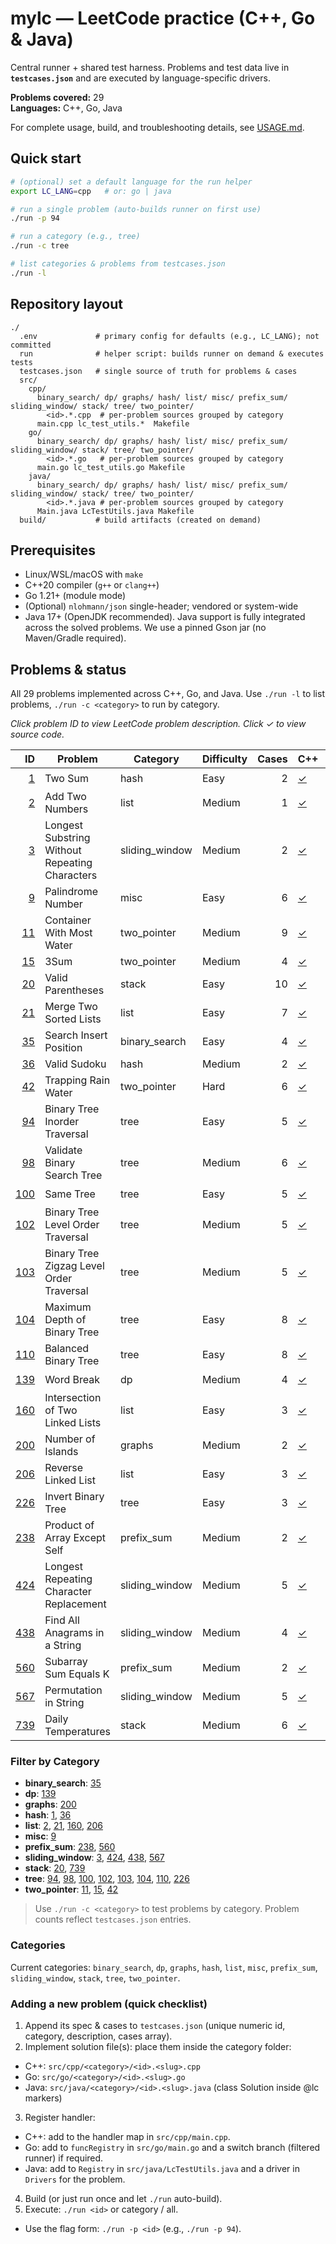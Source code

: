 # mylc — LeetCode practice (C++, Go & Java)

Central runner + shared test harness. Problems and test data live in **`testcases.json`** and are executed by language-specific drivers.

**Problems covered:** 29  
**Languages:** C++, Go, Java

For complete usage, build, and troubleshooting details, see [USAGE.md](./USAGE.md).

## Quick start
```bash
# (optional) set a default language for the run helper
export LC_LANG=cpp   # or: go | java

# run a single problem (auto-builds runner on first use)
./run -p 94

# run a category (e.g., tree)
./run -c tree

# list categories & problems from testcases.json
./run -l
```

## Repository layout
```
./
  .env             # primary config for defaults (e.g., LC_LANG); not committed
  run              # helper script: builds runner on demand & executes tests
  testcases.json   # single source of truth for problems & cases
  src/
    cpp/
      binary_search/ dp/ graphs/ hash/ list/ misc/ prefix_sum/ sliding_window/ stack/ tree/ two_pointer/
        <id>.*.cpp  # per-problem sources grouped by category
      main.cpp lc_test_utils.*  Makefile
    go/
      binary_search/ dp/ graphs/ hash/ list/ misc/ prefix_sum/ sliding_window/ stack/ tree/ two_pointer/
        <id>.*.go   # per-problem sources grouped by category
      main.go lc_test_utils.go Makefile
    java/
      binary_search/ dp/ graphs/ hash/ list/ misc/ prefix_sum/ sliding_window/ stack/ tree/ two_pointer/
        <id>.*.java # per-problem sources grouped by category
      Main.java LcTestUtils.java Makefile
  build/           # build artifacts (created on demand)
```

## Prerequisites
- Linux/WSL/macOS with `make`
- C++20 compiler (`g++` or `clang++`)
- Go 1.21+ (module mode)
- (Optional) `nlohmann/json` single-header; vendored or system-wide
- Java 17+ (OpenJDK recommended). Java support is fully integrated across the solved problems. We use a pinned Gson jar (no Maven/Gradle required).

## Problems & status

All 29 problems implemented across C++, Go, and Java. Use `./run -l` to list problems, `./run -c <category>` to run by category.

_Click problem ID to view LeetCode problem description. Click ✓ to view source code._

| ID | Problem | Category | Difficulty | Cases | C++ | Go | Java | Video |
|---:|---|---|---|---:|---|---|---|---|
| [1](https://leetcode.com/problems/two-sum/description/) | Two Sum | hash | Easy | 2 | [✓](src/cpp/hash/1.two-sum.cpp) | [✓](src/go/hash/1.two.sum.go) | [✓](src/java/hash/1.two-sum.java) | [📺](https://www.youtube.com/watch?v=KLlXCFG5TnA) |
| [2](https://leetcode.com/problems/add-two-numbers/description/) | Add Two Numbers | list | Medium | 1 | [✓](src/cpp/list/2.add-two-numbers.cpp) | [✓](src/go/list/2.add-two-numbers.go) | [✓](src/java/list/2.add-two-numbers.java) | [📺](https://www.youtube.com/watch?v=wgFPrzTjm7s) |
| [3](https://leetcode.com/problems/longest-substring-without-repeating-characters/description/) | Longest Substring Without Repeating Characters | sliding_window | Medium | 2 | [✓](src/cpp/sliding_window/3.longest-substring-without-repeating-characters.cpp) | [✓](src/go/sliding_window/3.longest-substring-without-repeating-characters.go) | [✓](src/java/sliding_window/3.longest-substring-without-repeating-characters.java) | [📺](https://www.youtube.com/watch?v=wiGpQwVHdE0) |
| [9](https://leetcode.com/problems/palindrome-number/description/) | Palindrome Number | misc | Easy | 6 | [✓](src/cpp/misc/9.palindrome-number.cpp) | [✓](src/go/misc/9.palindrome-number.go) | [✓](src/java/misc/9.palindrome-number.java) | [📺](https://www.youtube.com/watch?v=f5qF2OowB5A) |
| [11](https://leetcode.com/problems/container-with-most-water/description/) | Container With Most Water | two_pointer | Medium | 9 | [✓](src/cpp/two_pointer/11.container-with-most-water.cpp) | [✓](src/go/two_pointer/11.container-with-most-water.go) | [✓](src/java/two_pointer/11.container-with-most-water.java) | [📺](https://www.youtube.com/watch?v=UuiTKBwPgAo) |
| [15](https://leetcode.com/problems/3sum/description/) | 3Sum | two_pointer | Medium | 4 | [✓](src/cpp/two_pointer/15.3-sum.cpp) | [✓](src/go/two_pointer/15.3-sum.go) | [✓](src/java/two_pointer/15.3-sum.java) | - |
| [20](https://leetcode.com/problems/valid-parentheses/description/) | Valid Parentheses | stack | Easy | 10 | [✓](src/cpp/stack/20.valid-parentheses.cpp) | [✓](src/go/stack/20.valid-parentheses.go) | [✓](src/java/stack/20.valid-parentheses.java) | [📺](https://www.youtube.com/watch?v=WTzjTskDFMg) |
| [21](https://leetcode.com/problems/merge-two-sorted-lists/description/) | Merge Two Sorted Lists | list | Easy | 7 | [✓](src/cpp/list/21.merge-two-sorted-lists.cpp) | [✓](src/go/list/21.merge-two-sorted-lists.go) | [✓](src/java/list/21.merge-two-sorted-lists.java) | [📺](https://www.youtube.com/watch?v=XIdigk956u0) |
| [35](https://leetcode.com/problems/search-insert-position/description/) | Search Insert Position | binary_search | Easy | 4 | [✓](src/cpp/binary_search/35.search-insert-position.cpp) | [✓](src/go/binary_search/35.search-insert-position.go) | [✓](src/java/binary_search/35.search-insert-position.java) | - |
| [36](https://leetcode.com/problems/valid-sudoku/description/) | Valid Sudoku | hash | Medium | 2 | [✓](src/cpp/hash/36.valid-sudoku.cpp) | [✓](src/go/hash/36.valid-sudoku.go) | [✓](src/java/hash/36.valid-sudoku.java) | - |
| [42](https://leetcode.com/problems/trapping-rain-water/description/) | Trapping Rain Water | two_pointer | Hard | 6 | [✓](src/cpp/two_pointer/42.trapping-rain-water.cpp) | [✓](src/go/two_pointer/42.trapping-rain-water.go) | [✓](src/java/two_pointer/42.trapping-rain-water.java) | [📺](https://www.youtube.com/watch?v=ZI2z5pq0TqA) |
| [94](https://leetcode.com/problems/binary-tree-inorder-traversal/description/) | Binary Tree Inorder Traversal | tree | Easy | 5 | [✓](src/cpp/tree/94.binary-tree-inorder-traversal.cpp) | [✓](src/go/tree/94.binary-tree-inorder-traversal.go) | [✓](src/java/tree/94.binary-tree-inorder-traversal.java) | [📺](https://www.youtube.com/watch?v=g_S5WuasWUE) |
| [98](https://leetcode.com/problems/validate-binary-search-tree/description/) | Validate Binary Search Tree | tree | Medium | 6 | [✓](src/cpp/tree/98.validate-binary-search-tree.cpp) | [✓](src/go/tree/98.validate-binary-search-tree.go) | [✓](src/java/tree/98.validate-binary-search-tree.java) | - |
| [100](https://leetcode.com/problems/same-tree/description/) | Same Tree | tree | Easy | 5 | [✓](src/cpp/tree/100.same-tree.cpp) | [✓](src/go/tree/100.same-tree.go) | [✓](src/java/tree/100.same-tree.java) | [📺](https://www.youtube.com/watch?v=vRbbcKXCxOw) |
| [102](https://leetcode.com/problems/binary-tree-level-order-traversal/description/) | Binary Tree Level Order Traversal | tree | Medium | 5 | [✓](src/cpp/tree/102.binary-tree-level-order-traversal.cpp) | [✓](src/go/tree/102.binary-tree-level-order-traversal.go) | [✓](src/java/tree/102.binary-tree-level-order-traversal.java) | [📺](https://www.youtube.com/watch?v=6ZnyEApgFYg) |
| [103](https://leetcode.com/problems/binary-tree-zigzag-level-order-traversal/description/) | Binary Tree Zigzag Level Order Traversal | tree | Medium | 5 | [✓](src/cpp/tree/103.binary-tree-zigzag-level-order-traversal.cpp) | [✓](src/go/tree/103.binary-tree-zigzag-level-order-traversal.go) | [✓](src/java/tree/103.binary-tree-zigzag-level-order-traversal.java) | [📺](https://www.youtube.com/watch?v=s6ATEkipzow) |
| [104](https://leetcode.com/problems/maximum-depth-of-binary-tree/description/) | Maximum Depth of Binary Tree | tree | Easy | 8 | [✓](src/cpp/tree/104.maximum-depth-of-binary-tree.cpp) | [✓](src/go/tree/104.maximum-depth-of-binary-tree.go) | [✓](src/java/tree/104.maximum-depth-of-binary-tree.java) | [📺](https://www.youtube.com/watch?v=hTM3phVI6YQ) |
| [110](https://leetcode.com/problems/balanced-binary-tree/description/) | Balanced Binary Tree | tree | Easy | 8 | [✓](src/cpp/tree/110.balanced-binary-tree.cpp) | [✓](src/go/tree/110.balanced-binary-tree.go) | [✓](src/java/tree/110.balanced-binary-tree.java) | [📺](https://www.youtube.com/watch?v=QfJsau0ItOY) |
| [139](https://leetcode.com/problems/word-break/description/) | Word Break | dp | Medium | 4 | [✓](src/cpp/dp/139.word-break.cpp) | [✓](src/go/dp/139.word-break.go) | [✓](src/java/dp/P139.java) | [📺](https://www.youtube.com/watch?v=Sx9NNgInc3A) |
| [160](https://leetcode.com/problems/intersection-of-two-linked-lists/description/) | Intersection of Two Linked Lists | list | Easy | 3 | [✓](src/cpp/list/160.intersection-of-two-linked-lists.cpp) | [✓](src/go/list/160.intersection-of-two-linked-lists.go) | [✓](src/java/list/160.intersection-of-two-linked-lists.java) | - |
| [200](https://leetcode.com/problems/number-of-islands/description/) | Number of Islands | graphs | Medium | 2 | [✓](src/cpp/graphs/200.number-of-islands.cpp) | [✓](src/go/graphs/200.number-of-islands.go) | [✓](src/java/graphs/200.number-of-islands.java) | - |
| [206](https://leetcode.com/problems/reverse-linked-list/description/) | Reverse Linked List | list | Easy | 3 | [✓](src/cpp/list/206.reverse-linked-list.cpp) | [✓](src/go/list/206.reverse-linked-list.go) | [✓](src/java/list/206.reverse-linked-list.java) | - |
| [226](https://leetcode.com/problems/invert-binary-tree/description/) | Invert Binary Tree | tree | Easy | 3 | [✓](src/cpp/tree/226.invert-binary-tree.cpp) | [✓](src/go/tree/226.invert-binary-tree.go) | [✓](src/java/tree/226.invert-binary-tree.java) | - |
| [238](https://leetcode.com/problems/product-of-array-except-self/description/) | Product of Array Except Self | prefix_sum | Medium | 2 | [✓](src/cpp/prefix_sum/238.product-of-array-except-self.cpp) | [✓](src/go/prefix_sum/238.product-of-array-except-self.go) | [✓](src/java/prefix_sum/238.product-of-array-except-self.java) | - |
| [424](https://leetcode.com/problems/longest-repeating-character-replacement/description/) | Longest Repeating Character Replacement | sliding_window | Medium | 5 | [✓](src/cpp/sliding_window/424.longest-repeating-character-replacement.cpp) | [✓](src/go/sliding_window/424.longest-repeating-character-replacement.go) | [✓](src/java/sliding_window/424.longest-repeating-character-replacement.java) | [📺](https://www.youtube.com/watch?v=gqXU1UyA8pk) |
| [438](https://leetcode.com/problems/find-all-anagrams-in-a-string/description/) | Find All Anagrams in a String | sliding_window | Medium | 4 | [✓](src/cpp/sliding_window/438.find-all-anagrams-in-a-string.cpp) | [✓](src/go/sliding_window/438.find-all-anagrams-in-a-string.go) | [✓](src/java/sliding_window/438.find-all-anagrams-in-a-string.java) | [📺](https://www.youtube.com/watch?v=G8xtZy0fDKg) |
| [560](https://leetcode.com/problems/subarray-sum-equals-k/description/) | Subarray Sum Equals K | prefix_sum | Medium | 2 | [✓](src/cpp/prefix_sum/560.subarray-sum-equals-k.cpp) | [✓](src/go/prefix_sum/560.subarray-sum-equals-k.go) | [✓](src/java/prefix_sum/560.subarray-sum-equals-k.java) | - |
| [567](https://leetcode.com/problems/permutation-in-string/description/) | Permutation in String | sliding_window | Medium | 5 | [✓](src/cpp/sliding_window/567.permutation-in-string.cpp) | [✓](src/go/sliding_window/567.permutation-in-string.go) | [✓](src/java/sliding_window/567.permutation-in-string.java) | [📺](https://www.youtube.com/watch?v=UbyhOgBN834) |
| [739](https://leetcode.com/problems/daily-temperatures/description/) | Daily Temperatures | stack | Medium | 6 | [✓](src/cpp/stack/739.daily-temperatures.cpp) | [✓](src/go/stack/739.daily-temperatures.go) | [✓](src/java/stack/739.daily-temperatures.java) | [📺](https://www.youtube.com/watch?v=cTBiBSnjO3c) |

### Filter by Category
- **binary_search**: [35](#35)
- **dp**: [139](#139)
- **graphs**: [200](#200)
- **hash**: [1](#1), [36](#36)
- **list**: [2](#2), [21](#21), [160](#160), [206](#206)
- **misc**: [9](#9)
- **prefix_sum**: [238](#238), [560](#560)
- **sliding_window**: [3](#3), [424](#424), [438](#438), [567](#567)
- **stack**: [20](#20), [739](#739)
- **tree**: [94](#94), [98](#98), [100](#100), [102](#102), [103](#103), [104](#104), [110](#110), [226](#226)
- **two_pointer**: [11](#11), [15](#15), [42](#42)

> Use `./run -c <category>` to test problems by category. Problem counts reflect `testcases.json` entries.
### Categories
Current categories: `binary_search`, `dp`, `graphs`, `hash`, `list`, `misc`, `prefix_sum`, `sliding_window`, `stack`, `tree`, `two_pointer`.

### Adding a new problem (quick checklist)
1. Append its spec & cases to `testcases.json` (unique numeric id, category, description, cases array).
2. Implement solution file(s): place them inside the category folder:
  - C++: `src/cpp/<category>/<id>.<slug>.cpp`
  - Go:  `src/go/<category>/<id>.<slug>.go`
  - Java: `src/java/<category>/<id>.<slug>.java` (class Solution inside @lc markers)
3. Register handler:
  - C++: add to the handler map in `src/cpp/main.cpp`.
  - Go: add to `funcRegistry` in `src/go/main.go` and a switch branch (filtered runner) if required.
  - Java: add to `Registry` in `src/java/LcTestUtils.java` and a driver in `Drivers` for the problem.
4. Build (or just run once and let `./run` auto-build).
5. Execute: `./run <id>` or category / all.
  - Use the flag form: `./run -p <id>` (e.g., `./run -p 94`).
